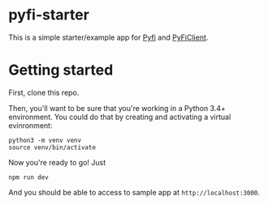 # pyfi-starter

This is a simple starter/example app for [Pyfi](https://github.com/IDEO-coLAB/pyfi) and [PyFiClient](https://github.com/IDEO-coLAB/pyfi-client).

# Getting started

First, clone this repo.

Then, you'll want to be sure that you're working in a Python 3.4+ environment. You could do that by creating and activating a virtual evinronment:
```
python3 -m venv venv
source venv/bin/activate
```

Now you're ready to go! Just
```
npm run dev
```
And you should be able to access to sample app at `http://localhost:3000`.
